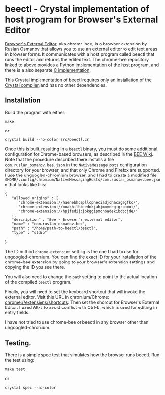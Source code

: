 # beectl - Crystal implementation of host program for Browser's External Editor

[Browser's External Editor](https://github.com/rosmanov/chrome-bee),
aka chrome-bee, is a browser extension by Ruslan Osmanov that allows you to use an external
editor to edit text areas in browser forms.  It communicates with a
host program called beectl that runs the editor and returns the edited
text.  The chrome-bee repository linked to above provides a Python
implementation of the host program, and there is a also separate [C
implementation](https://github.com/rosmanov/bee-host).

This Crystal implementation of beectl requires only an installation of
the [Crystal compiler](https://crystal-lang.org/), and has no other dependencies.

## Installation

Build the program with either:

    make

or:

    crystal build --no-color src/beectl.cr

Once this is built, resulting in a `beectl` binary, you must do some additional
configuration for Chrome-based browsers,
as described in the [BEE Wiki](https://github.com/rosmanov/chrome-bee/wiki/Configuration-in-Chrome).
Note that the procedure described there installs a file `com.ruslan_osmanov.bee.json`
in the `NativeMessageHosts` configuration directory for your browser, and that
only Chrome and Firefox are supported.  I use the
[ungoogled-chromium](https://github.com/ungoogled-software/ungoogled-chromium) browser,
and I had to create a modified file
`$HOME/.config/chromium/NativeMessagingHosts/com.ruslan_osmanov.bee.json`
that looks like this:

    {
       "allowed_origins" : [
          "chrome-extension://haenebhcepllcpneciadjchacagagfkc/",
          "chrome-extension://moakhilhbeednkjahjmomncgigcoemoi/",
          "chrome-extension://hpjfedijojbkggipmcnoadekibdpcjde/"
       ],
       "description" : "Bee - Browser's external editor",
       "name" : "com.ruslan_osmanov.bee",
       "path" : "/home/path-to-beectl/beectl",
       "type" : "stdio"
}

The ID in third `chrome-extension` setting is the one I had to use for ungoogled-chromium.
You can find the exact ID for your installation of the chrome-bee extension
by going to your browser's extension settings and copying the ID you see there.

You will also need to change the `path` setting to point to the actual location
of the compiled `beectl` program.

Finally, you will need to set the keyboard shortcut that will invoke the external
editor.  Visit this URL in chromium/Chrome: <chrome://extensions/shortcuts>.  Then
set the shorcut for Browser's External Editor.  I used Alt-E to avoid conflict
with Ctrl-E, which is used for editing in entry fields.

I have not tried to use chrome-bee or beectl in any browser other than
ungoogled-chromium.

## Testing.

There is a simple spec test that simulates how the browser runs
beectl.  Run the test using:

    make test

or

    crystal spec --no-color

